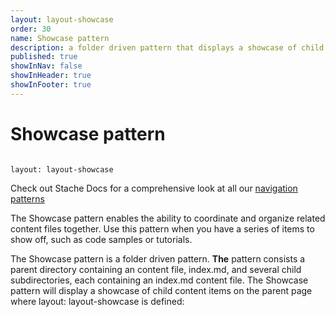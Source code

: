 ```yaml
---
layout: layout-showcase
order: 30
name: Showcase pattern
description: a folder driven pattern that displays a showcase of child content items on the parent page
published: true
showInNav: false
showInHeader: true
showInFooter: true
---
```



# Showcase pattern
  
  
<pre><code class="language-yaml">
layout: layout-showcase
</code></pre>


<p class="alert alert-success">Check out Stache Docs for a comprehensive look at all our <a href="{{stache.config.stache_docs_navpatterns}}" >navigation patterns</a></p>

The Showcase pattern enables the ability to coordinate and organize related content files together. Use this pattern when you have a series of items to show off, such as code samples or tutorials. 

The Showcase pattern is a folder driven pattern. **The** pattern consists a parent directory containing an content file, index.md, and several child subdirectories, each containing an index.md content file. The Showcase pattern will display a showcase of child content items on the parent page where layout: layout-showcase is defined:  
